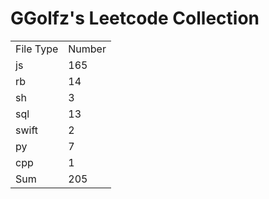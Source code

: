 # GGolfz's Leetcode Collection

<table><tr><td>File Type</td><td>Number</td></tr><tr><td>js</td><td>165</td></tr><tr><td>rb</td><td>14</td></tr><tr><td>sh</td><td>3</td></tr><tr><td>sql</td><td>13</td></tr><tr><td>swift</td><td>2</td></tr><tr><td>py</td><td>7</td></tr><tr><td>cpp</td><td>1</td></tr><tr><td>Sum</td><td>205</td></tr></table>